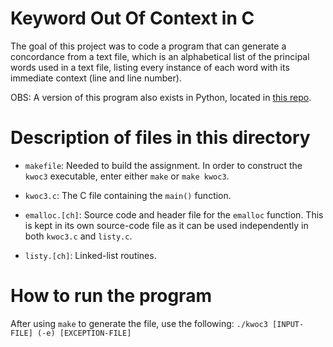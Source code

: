 # Keyword Out Of Context in C

The goal of this project was to code a program that can generate a concordance from a text file, which is an alphabetical list of the principal words used in a text file, listing every instance of each word with its immediate context (line and line number).

OBS: A version of this program also exists in Python, located in [this repo](https://github.com/szeckirjr/KWOCinPython).

# Description of files in this directory

* ```makefile```: Needed to build the assignment. In order to
construct the ```kwoc3``` executable, enter either ```make``` or
```make kwoc3```.

* ```kwoc3.c```: The C file containing the ```main()``` function.

* ```emalloc.[ch]```: Source code and header file for the
```emalloc``` function. This is kept in its own
source-code file as it can be used independently in both
```kwoc3.c``` and ```listy.c```.

* ```listy.[ch]```: Linked-list routines.

# How to run the program

After using ```make``` to generate the file, use the following:
```./kwoc3 [INPUT-FILE] (-e) [EXCEPTION-FILE]```
